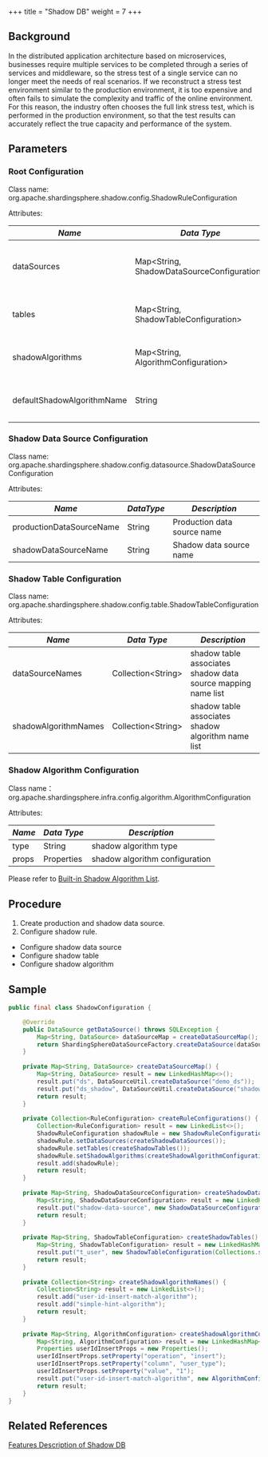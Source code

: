 +++
title = "Shadow DB"
weight = 7
+++

## Background

In the distributed application architecture based on microservices, businesses require multiple services to be completed through a series of services and middleware, so the stress test of a single service can no longer meet the needs of real scenarios. If we reconstruct a stress test environment similar to the production environment, it is too expensive and often fails to simulate the complexity and traffic of the online environment. For this reason, the industry often chooses the full link stress test, which is performed in the production environment, so that the test results can accurately reflect the true capacity and performance of the system. 

## Parameters

### Root Configuration

Class name: org.apache.shardingsphere.shadow.config.ShadowRuleConfiguration

Attributes:

| *Name*                     | *Data Type*                                  | *Description*                                     |
|----------------------------|----------------------------------------------|---------------------------------------------------|
| dataSources                | Map\<String, ShadowDataSourceConfiguration\> | shadow data source mapping name and configuration |
| tables                     | Map\<String, ShadowTableConfiguration\>      | shadow table name and configuration               |
| shadowAlgorithms           | Map\<String, AlgorithmConfiguration\>        | shadow algorithm name and configuration           |
| defaultShadowAlgorithmName | String                                       | default shadow algorithm name                     |

### Shadow Data Source Configuration

Class name: org.apache.shardingsphere.shadow.config.datasource.ShadowDataSourceConfiguration

Attributes:

| *Name*                   | *DataType* | *Description*               |
|--------------------------|------------|-----------------------------|
| productionDataSourceName | String     | Production data source name |
| shadowDataSourceName     | String     | Shadow data source name     |

### Shadow Table Configuration

Class name: org.apache.shardingsphere.shadow.config.table.ShadowTableConfiguration

Attributes:

| *Name*               | *Data Type*          | *Description*                                                |
|----------------------|----------------------|--------------------------------------------------------------|
| dataSourceNames      | Collection\<String\> | shadow table associates shadow data source mapping name list |
| shadowAlgorithmNames | Collection\<String\> | shadow table associates shadow algorithm name list           |

### Shadow Algorithm Configuration

Class name：org.apache.shardingsphere.infra.config.algorithm.AlgorithmConfiguration

Attributes:

| *Name* | *Data Type* | *Description*                  |
|--------|-------------|--------------------------------|
| type   | String      | shadow algorithm type          |
| props  | Properties  | shadow algorithm configuration |

Please refer to [Built-in Shadow Algorithm List](/en/user-manual/common-config/builtin-algorithm/shadow).

## Procedure

1. Create production and shadow data source.
1. Configure shadow rule.
- Configure shadow data source
- Configure shadow table
- Configure shadow algorithm

## Sample

```java
public final class ShadowConfiguration {

    @Override
    public DataSource getDataSource() throws SQLException {
        Map<String, DataSource> dataSourceMap = createDataSourceMap();
        return ShardingSphereDataSourceFactory.createDataSource(dataSourceMap, createRuleConfigurations(), createShardingSphereProps());
    }
    
    private Map<String, DataSource> createDataSourceMap() {
        Map<String, DataSource> result = new LinkedHashMap<>();
        result.put("ds", DataSourceUtil.createDataSource("demo_ds"));
        result.put("ds_shadow", DataSourceUtil.createDataSource("shadow_demo_ds"));
        return result;
    }
    
    private Collection<RuleConfiguration> createRuleConfigurations() {
        Collection<RuleConfiguration> result = new LinkedList<>();
        ShadowRuleConfiguration shadowRule = new ShadowRuleConfiguration();
        shadowRule.setDataSources(createShadowDataSources());
        shadowRule.setTables(createShadowTables());
        shadowRule.setShadowAlgorithms(createShadowAlgorithmConfigurations());
        result.add(shadowRule);
        return result;
    }
    
    private Map<String, ShadowDataSourceConfiguration> createShadowDataSources() {
        Map<String, ShadowDataSourceConfiguration> result = new LinkedHashMap<>();
        result.put("shadow-data-source", new ShadowDataSourceConfiguration("ds", "ds_shadow"));
        return result;
    }
    
    private Map<String, ShadowTableConfiguration> createShadowTables() {
        Map<String, ShadowTableConfiguration> result = new LinkedHashMap<>();
        result.put("t_user", new ShadowTableConfiguration(Collections.singletonList("shadow-data-source"), createShadowAlgorithmNames()));
        return result;
    }
    
    private Collection<String> createShadowAlgorithmNames() {
        Collection<String> result = new LinkedList<>();
        result.add("user-id-insert-match-algorithm");
        result.add("simple-hint-algorithm");
        return result;
    }
    
    private Map<String, AlgorithmConfiguration> createShadowAlgorithmConfigurations() {
        Map<String, AlgorithmConfiguration> result = new LinkedHashMap<>();
        Properties userIdInsertProps = new Properties();
        userIdInsertProps.setProperty("operation", "insert");
        userIdInsertProps.setProperty("column", "user_type");
        userIdInsertProps.setProperty("value", "1");
        result.put("user-id-insert-match-algorithm", new AlgorithmConfiguration("VALUE_MATCH", userIdInsertProps));
        return result;
    }
}
```

## Related References

[Features Description of Shadow DB](/en/features/shadow/)
